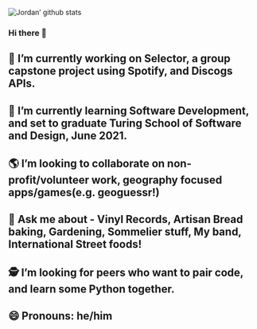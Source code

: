 ![Jordan’ github stats](https://github-readme-stats.vercel.app/api?username=jordanfbeck0528&show_icons=true&theme=tokyonight)
### Hi there 👋

 ## 🔭 I’m currently working on Selector, a group capstone project using Spotify, and Discogs APIs.
 ## 🌱 I’m currently learning Software Development, and set to graduate Turing School of Software and Design, June 2021.
 ## 🌎 I’m looking to collaborate on non-profit/volunteer work, geography focused apps/games(e.g. geoguessr!)
 ## 🥟 Ask me about - Vinyl Records, Artisan Bread baking, Gardening, Sommelier stuff, My band, International Street foods! 
 ## 🕵 I’m looking for peers who want to pair code, and learn some Python together.
 ## 😄 Pronouns: he/him

<!--
**jordanfbeck0528/jordanfbeck0528** is a ✨ _special_ ✨ repository because its `README.md` (this file) appears on your GitHub profile. https://github.com/anuraghazra/github-readme-stats



Here are some ideas to get you started:

- 🔭 I’m currently working on ...
- 🌱 I’m currently learning ...
- 👯 I’m looking to collaborate on ...
- 🤔 I’m looking for help with ...
- 💬 Ask me about ...
- 📫 How to reach me: ...
- 😄 Pronouns: ...
- ⚡ Fun fact: ...
-->
